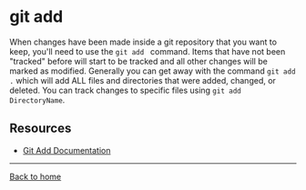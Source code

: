 # git add
When changes have been made inside a git repository that you want to keep, you'll need to use the `git add ` command. Items that have not been "tracked" before will start to be tracked and all other changes will be marked as modified. Generally you can get away with the command `git add .` which will add ALL files and directories that were added, changed, or deleted. You can track changes to specific files using `git add DirectoryName`.
## Resources
 - [Git Add Documentation](http://git-scm.com/docs/git-add)
 ---
 [Back to home](../README.md)